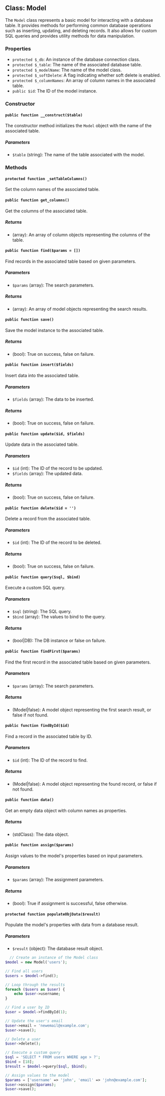 ## Class: Model

The `Model` class represents a basic model for interacting with a database table. It provides methods for performing common database operations such as inserting, updating, and deleting records. It also allows for custom SQL queries and provides utility methods for data manipulation.

### Properties

- `protected $_db`: An instance of the database connection class.
- `protected $_table`: The name of the associated database table.
- `protected $_modelName`: The name of the model class.
- `protected $_softDelete`: A flag indicating whether soft delete is enabled.
- `protected $_columnNames`: An array of column names in the associated table.
- `public $id`: The ID of the model instance.

### Constructor

#### `public function __construct($table)`

The constructor method initializes the `Model` object with the name of the associated table.

##### Parameters

- `$table` (string): The name of the table associated with the model.

### Methods

#### `protected function _setTableColumns()`

Set the column names of the associated table.

#### `public function get_columns()`

Get the columns of the associated table.

##### Returns

- (array): An array of column objects representing the columns of the table.

#### `public function find($params = [])`

Find records in the associated table based on given parameters.

##### Parameters

- `$params` (array): The search parameters.

##### Returns

- (array): An array of model objects representing the search results.

#### `public function save()`

Save the model instance to the associated table.

##### Returns

- (bool): True on success, false on failure.

#### `public function insert($fields)`

Insert data into the associated table.

##### Parameters

- `$fields` (array): The data to be inserted.

##### Returns

- (bool): True on success, false on failure.

#### `public function update($id, $fields)`

Update data in the associated table.

##### Parameters

- `$id` (int): The ID of the record to be updated.
- `$fields` (array): The updated data.

##### Returns

- (bool): True on success, false on failure.

#### `public function delete($id = '')`

Delete a record from the associated table.

##### Parameters

- `$id` (int): The ID of the record to be deleted.

##### Returns

- (bool): True on success, false on failure.

#### `public function query($sql, $bind)`

Execute a custom SQL query.

##### Parameters

- `$sql` (string): The SQL query.
- `$bind` (array): The values to bind to the query.

##### Returns

- (bool|DB): The DB instance or false on failure.

#### `public function findFirst($params)`

Find the first record in the associated table based on given parameters.

##### Parameters

- `$params` (array): The search parameters.

##### Returns

- (Model|false): A model object representing the first search result, or false if not found.

#### `public function findById($id)`

Find a record in the associated table by ID.

##### Parameters

- `$id` (int): The ID of the record to find.

##### Returns

- (Model|false): A model object representing the found record, or false if not found.

#### `public function data()`

Get an empty data object with column names as properties.

##### Returns

- (stdClass): The data object.

#### `public function assign($params)`

Assign values to the model's properties based on input parameters.

##### Parameters

- `$params` (array): The assignment parameters.

##### Returns

- (bool): True if assignment is successful, false otherwise.

#### `protected function populateObjData($result)`

Populate the model's properties with data from a database result.

##### Parameters

- `$result` (object): The database result object.


```php
  // Create an instance of the Model class
$model = new Model('users');

// Find all users
$users = $model->find();

// Loop through the results
foreach ($users as $user) {
    echo $user->username;
}

// Find a user by ID
$user = $model->findById(1);

// Update the user's email
$user->email = 'newemail@example.com';
$user->save();

// Delete a user
$user->delete();

// Execute a custom query
$sql = 'SELECT * FROM users WHERE age > ?';
$bind = [18];
$result = $model->query($sql, $bind);

// Assign values to the model
$params = ['username' => 'john', 'email' => 'john@example.com'];
$user->assign($params);
$user->save();
```
